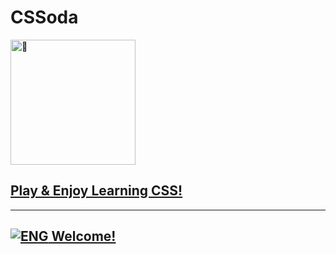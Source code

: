 # CSSoda

<img src="https://avatars.githubusercontent.com/u/99446336?s=400&u=17b4dd613181d7705d6040e5917d6c5f0f0b8f6d&v=4" width="200" height="200" alt="🥤" />

## [Play & Enjoy Learning CSS!](https://cssoda.github.io/juego/)

---

## [![ENG](https://flagcdn.com/24x18/us.png "English") Welcome!](locales/en/README.md)
